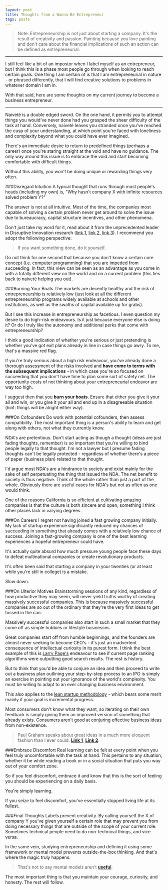 ```yaml
---
layout: post
title: Thoughts from a Wanna-Be Entrepreneur
tags: posts
---
```


>Note: Entrepreneurship is not just about starting a company. It's the result of creativity and passion. Painting because you love painting and don't care about the financial implications of such an action can be defined as entrepreneurial. 

---

I still feel like a bit of an impostor when I label myself as an entrepreneur, but I think this is a phase most people go through when looking to reach certain goals. One thing I am certain of is that I am entrepreneurial in nature - or phrased differently, that I will find creative solutions to problems in whatever domain I am in.

With that said, here are some thoughts on my current journey to become a business entrepreneur.

---

Naiveté is a double edged sword. On the one hand, it permits you to attempt things you would've never done had you grasped the sheer difficulty of the task at hand. Conversely, naiveté leaves you stranded once you've reached the cusp of your understanding, at which point you're faced with loneliness and complexity beyond what you could have ever imagined.

There's an immediate desire to return to predefined things (perhaps a career) once you're staring straight at the void and have no guidance. The only way around this issue is to embrace the void and start becoming comfortable with difficult things.

Without this ability, you won't be doing unique or rewarding things very often. 

###Disregard Intuition
A typical thought that runs through most people's heads (including my own) is, "Why hasn't company X with infinite resources solved problem Y?"

The answer is not at all intuitive. Most of the time, the companies most capable of solving a certain problem never get around to solve the issue due to bureaucracy, capital structure incentives, and other phenomena. 

Don't just take my word for it, read about it from the unprecedented leader in Disruptive Innovation research ([link 1](http://www.claytonchristensen.com/key-concepts/), [link 2](https://hbr.org/2015/12/what-is-disruptive-innovation), [link 3](http://www.amazon.com/gp/product/0062060244?keywords=innovator%27s%20dilemman&qid=1451948490&ref_=sr_1_sc_1&sr=8-1-spell)). I recommend you adopt the following perspective:

>If you want something done, do it yourself. 
 
Do not think for one second that because you don't know a certain core concept (i.e. computer programming) that you are impeded from succeeding. In fact, this view can be seen as an advantage as you come in with a totally different view on the world and on a current problem (this ties back to naiveté helping you out).

###Burning Your Boats
The markets are decently healthy and the risk of entrepreneurship is relatively low (just look at all the different entrepreneurship programs widely available at schools and other institutions, as well as the swaths of capital available up for grabs).

But I see this increase in entrepreneurship as facetious. I even question my desire to do high-risk endeavours. Is it just because everyone else is doing it? Or do I truly like the autonomy and additional perks that come with entrepreneurship?

I think a good indication of whether you're serious or just pretending is whether you've got exit plans already in line in case things go awry. To me, that's a massive red flag. 

If you're truly serious about a high risk endeavour, you've already done a thorough assessment of the risks involved and **have come to terms with the subsequent implications** - in which case you're so focused on succeeding that you don't have time to plan some sort of safety net. The opportunity costs of not thinking about your entrepreneurial endeavor are way too high. 

I suggest then that you **[burn your boats](http://www.theleadershipcoach.com/2010/burn-your-boats-paul-andrew-keynote-speaker-executive-coach/)**. Ensure that either you give it your all and win, or you give it your all and end up in a disagreeable situation (hint: things will be alright either way).

###On Cofounders
Do work with potential cofounders, then assess compatibility. The most important thing is a person's ability to learn and get along with others, not what they currently know.

NDA's are pretentious. Don't start acting as though a thought (ideas are just fading thoughts, remember) is so important that you're willing to bind people legally to that thought. I'm not a lawyer but I presume fading thoughts can't be legally protected - regardless of whether there's a piece of paper (business plan) related to that thought.

I'd argue most NDA's are a hindrance to society and exist mainly for the sake of self perpetuating the thing that issued the NDA. The net benefit to society is thus negative. Think of the whole rather than just a part of the whole. Obviously there are useful cases for NDA's but not as often as one would think.

One of the reasons California is so efficient at cultivating amazing companies is that the culture is both sincere and open, something I think other places lack in varying degrees. 


###On Careers
I regret not having joined a fast growing company initially. My lack of startup experience significantly reduced my chances of succeeding in something that already comes with a relatively low chance of success. Joining a fast-growing company is one of the best learning experiences a hopeful entrepreneur could have.

It's actually quite absurd how much pressure young people face these days to defeat multinational companies or create revolutionary products.

It's often been said that starting a company in your twenties (or at least while you're still in college) is a mistake. 

Slow down. 


###On Ulterior Motives
Brainstorming sessions of any kind, regardless of how productive they may seem, will never yield truths worthy of creating massively successful companies. This is because massively successful companies are so out of the ordinary that they're the very first ideas to get tossed in the can. 

Massively successful companies also start in such a small market that they come off as simple hobbies or lifestyle businesses.

Great companies start off from humble beginnings, and the founders are almost never seeking to become CEO's - it's just an inadvertent consequence of intellectual curiosity in its purest form. I think the best example of this is [Larry Page's](https://en.wikipedia.org/wiki/Larry_Page) endeavour to see if current page ranking algorithms were outputting good search results. The rest is history. 

But to think that you'd be able to conjure an idea and then proceed to write out a business plan outlining your step-by-step process to an IPO is simply an exercise in pointing out your ignorance of the world's complexity. You must be willing to adapt to an ever changing business environment. 

This also applies to the [lean startup methodology](http://theleanstartup.com/principles) - which bears some merit mainly if your goal is incremental progress. 

Most consumers don't know what they want, so iterating on their own feedback is simply giving them an improved version of something that already exists. Consumers aren't good at conjuring effective business ideas from non-existence.

>Paul Graham speaks about great ideas in a much more eloquent fashion than I ever could.
>**[Link 1](http://www.paulgraham.com/before.html)**, **[Link 2](http://www.paulgraham.com/ds.html)**.


###Embrace Discomfort
Real learning can be felt at every point when you feel truly uncomfortable with the task at hand. This pertains to any situation, whether it be while reading a book or in a social situation that puts you way out of your comfort zone. 

So if you feel discomfort, embrace it and know that this is the sort of feeling you should be experiencing on a daily basis. 

You're simply learning. 

If you seize to feel discomfort, you've essentially stopped living life at its fullest.

###Final Thoughts
Labels prevent creativity. By calling yourself the X of company Y you've given yourself a certain role that may prevent you from doing necessary things that are outside of the scope of your current role. Sometimes technical people need to do non-technical things, and vice versa. 

In the same vein, studying entrepreneurship and defining it using some framework or mental model prevents outside-the-box thinking. And that's where the magic truly happens. 

>That's not to say mental models aren't **[useful](https://www.farnamstreetblog.com/mental-models/)**.

The most important thing is that you maintain your courage, curiosity, and honesty. The rest will follow. 











